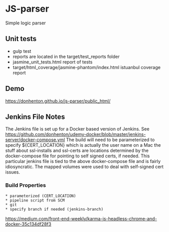 # JS-parser

Simple logic parser

## Unit tests

* gulp test
* reports are located in the target/test_reports folder
* jasmine_unit_tests.html report of tests
* target/html_coverage/jasmine-phantom/index.html istuanbul coverage report

## Demo

<https://donhenton.github.io/js-parser/public_html/>

## Jenkins File Notes

The Jenkins file is set up for a Docker based version of Jenkins. See
<https://github.com/donhenton/udemy-docker/blob/master/jenkins-server/docker-compose.yml>
The build will need to be parameterized to specify ${CERT_LOCATION} which is actually the user name on a Mac
the stuff about ssl-installs and ssl-certs are locations determined by the docker-compose file for
pointing to self signed certs, if needed. This particular jenkins file is tied to the above docker-compose file and
is fairly idiosyncratic. The mapped volumes were used to deal with self-signed cert issues.

### Build Properties

    * parameterized (CERT_LOCATION)
    * pipeline script from SCM
    * git
    * specify branch if needed (jenkins-branch)

<https://medium.com/front-end-weekly/karma-js-headless-chrome-and-docker-35c134df28f3>
